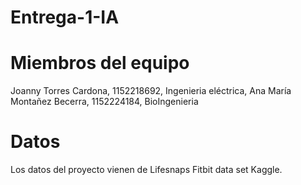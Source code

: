 # Entrega-1-IA
# Miembros del equipo
Joanny Torres Cardona, 1152218692, Ingenieria eléctrica, 
Ana María Montañez Becerra, 1152224184, BioIngenieria 
# Datos
Los datos del proyecto vienen de Lifesnaps Fitbit data set Kaggle.
